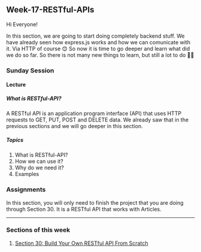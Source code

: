 ## Week-17-RESTful-APIs

Hi Everyone! 

In this section, we are going to start doing completely backend stuff. We have already seen how express.js works and how we can comunicate with it. Via HTTP of course 😊 So now it is time to go deeper and learn what did we do so far. So there is not many new things to learn, but still a lot to do 💪🏻 

### Sunday Session

#### Lecture

##### What is RESTful-API?
A RESTful API is an application program interface (API) that uses HTTP requests to GET, PUT, POST and DELETE data. We already saw that in the previous sections and we will go deeper in this section.


##### Topics

1. What is  RESTful-API?
2. How we can use it?
3. Why do we need it?
4. Examples



### Assignments

In this section,  you will only need to finish the project that you are doing through Section 30. It is a RESTful API that works with Articles.

---

### Sections of this week

1. [Section 30: Build Your Own RESTful API From Scratch](https://www.udemy.com/course/the-complete-web-development-bootcamp/learn/lecture/13028250#overview)
